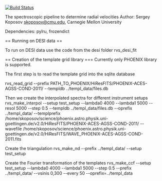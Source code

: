 [![Build Status](https://travis-ci.org/segasai/rvspecfit.svg?branch=master)](https://travis-ci.org/segasai/rvspecfit)

The spectroscopic pipeline to determine radial velocities
Author: Sergey Koposov skoposov@cmu.edu, Carnegie Mellon University

Dependencies: 
pylru, frozendict

== Running on DESI data == 

To run on DESI data use the code  from the desi folder rvs_desi_fit



== Creation of the template grid library ===
Currently only PHOENIX library is supported. 

The first step is to read the template grid into the sqlite database

rvs_read_grid --prefix PATH_TO_PHOENIX/HiResFITS/PHOENIX-ACES-AGSS-COND-2011/  --templdb ../templ_data/files.db

Then we create the interpolated spectra for different instrument setups
rvs_make_interpol --setup test_setup --lambda0 4000 --lambda1 5000 --resol 5000 --step 0.5 --templdb ../templ_data/files.db --oprefix ../templ_data/ --templprefix /home/skoposov/science/phoenix.astro.physik.uni-goettingen.de/v2.0/HiResFITS/PHOENIX-ACES-AGSS-COND-2011/ --wavefile /home/skoposov/science/phoenix.astro.physik.uni-goettingen.de/v2.0/HiResFITS/WAVE_PHOENIX-ACES-AGSS-COND-2011.fits

Create the triangulation
rvs_make_nd  --prefix ../templ_data/ --setup test_setup

Create the Fourier transformation of the templates
rvs_make_ccf --setup test_setup --lambda0 4000 --lambda1 5000 --step 0.5 --prefix ../templ_data/ --vsinis 0,300 --every 50 --oprefix=../templ_data
